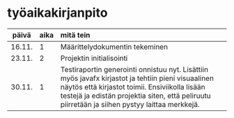 # työaikakirjanpito

| päivä | aika | mitä tein  |
| :----:|:-----| :-----|
| 16.11. | 1    | Määrittelydokumentin tekeminen|
| 23.11. | 2    | Projektin initialisointi|
| 30.11. | 1    | Testiraportin generointi onnistuu nyt. Lisättiin myös javafx kirjastot ja tehtiin pieni visuaalinen näytös että kirjastot toimii. Ensiviikolla lisään testejä ja edistän projektia siten, että peliruutu piirretään ja siihen pystyy laittaa merkkejä.|
